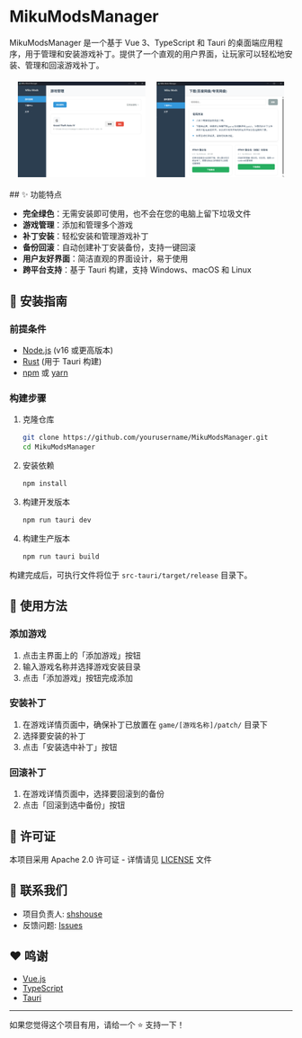 # MikuModsManager
MikuModsManager 是一个基于 Vue 3、TypeScript 和 Tauri 的桌面端应用程序，用于管理和安装游戏补丁。提供了一个直观的用户界面，让玩家可以轻松地安装、管理和回滚游戏补丁。

<div style="display: flex; gap: 20px; justify-content: center; margin: 20px 0;">
  <img src="public/1.png" alt="MikuModsManager Logo" style="max-width: 45%; height: auto;" />
  <img src="public/2.png" alt="MikuModsManager Logo" style="max-width: 45%; height: auto;" />
</div>
## ✨ 功能特点

- **完全绿色**：无需安装即可使用，也不会在您的电脑上留下垃圾文件
- **游戏管理**：添加和管理多个游戏
- **补丁安装**：轻松安装和管理游戏补丁
- **备份回滚**：自动创建补丁安装备份，支持一键回滚
- **用户友好界面**：简洁直观的界面设计，易于使用
- **跨平台支持**：基于 Tauri 构建，支持 Windows、macOS 和 Linux

## 🚀 安装指南

### 前提条件

- [Node.js](https://nodejs.org/) (v16 或更高版本)
- [Rust](https://www.rust-lang.org/) (用于 Tauri 构建)
- [npm](https://www.npmjs.com/) 或 [yarn](https://yarnpkg.com/)

### 构建步骤

1. 克隆仓库
   ```bash
   git clone https://github.com/yourusername/MikuModsManager.git
   cd MikuModsManager
   ```

2. 安装依赖
   ```bash
   npm install
   ```

3. 构建开发版本
   ```bash
   npm run tauri dev
   ```

4. 构建生产版本
   ```bash
   npm run tauri build
   ```

构建完成后，可执行文件将位于 `src-tauri/target/release` 目录下。

## 📖 使用方法

### 添加游戏

1. 点击主界面上的「添加游戏」按钮
2. 输入游戏名称并选择游戏安装目录
3. 点击「添加游戏」按钮完成添加

### 安装补丁

1. 在游戏详情页面中，确保补丁已放置在 `game/[游戏名称]/patch/` 目录下
2. 选择要安装的补丁
3. 点击「安装选中补丁」按钮

### 回滚补丁

1. 在游戏详情页面中，选择要回滚到的备份
2. 点击「回滚到选中备份」按钮

## 📝 许可证

本项目采用 Apache 2.0 许可证 - 详情请见 [LICENSE](LICENSE) 文件


## 💬 联系我们

- 项目负责人: [shshouse](https://github.com/shshouse)
- 反馈问题: [Issues](https://github.com/shshouse/MikuModsManager/issues)

## ❤️ 鸣谢

- [Vue.js](https://vuejs.org/)
- [TypeScript](https://www.typescriptlang.org/)
- [Tauri](https://tauri.app/)

---

如果您觉得这个项目有用，请给一个 ⭐️ 支持一下！